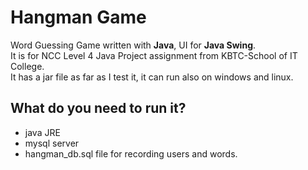 # Hangman Game

Word Guessing Game written with **Java**, UI for **Java Swing**.  
It is for NCC Level 4 Java Project assignment from KBTC-School of IT College.  
It has a jar file as far as I test it, it can run also on windows and linux.

## What do you need to run it?
- java JRE
- mysql server
- hangman_db.sql file for recording users and words.

